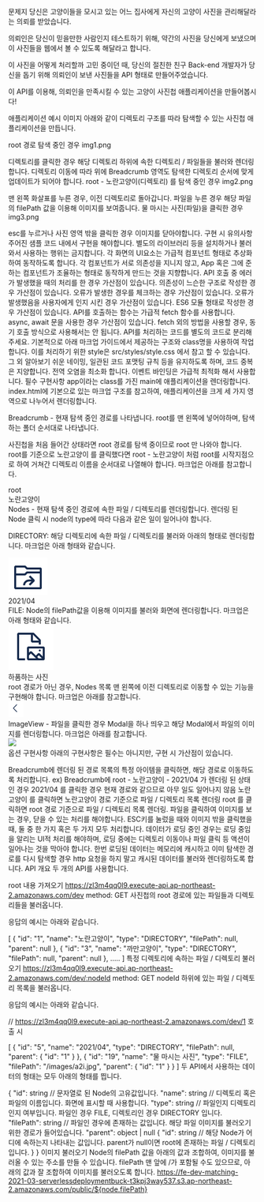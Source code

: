 문제지
당신은 고양이들을 모시고 있는 어느 집사에게 자신의 고양이 사진을 관리해달라는 의뢰를 받았습니다.

의뢰인은 당신이 믿을만한 사람인지 테스트하기 위해, 약간의 사진을 당신에게 보냈으며 이 사진들을 웹에서 볼 수 있도록 해달라고 합니다.

이 사진을 어떻게 처리할까 고민 중이던 때, 당신의 절친한 친구 Back-end 개발자가 당신을 돕기 위해 의뢰인이 보낸 사진들을 API 형태로 만들어주었습니다.

이 API를 이용해, 의뢰인을 만족시킬 수 있는 고양이 사진첩 애플리케이션을 만들어봅시다!

애플리케이션 예시 이미지
아래와 같이 디렉토리 구조를 따라 탐색할 수 있는 사진첩 애플리케이션을 만듭니다.

root 경로 탐색 중인 경우
img1.png

디렉토리를 클릭한 경우 해당 디렉토리 하위에 속한 디렉토리 / 파일들을 불러와 렌더링합니다.
디렉토리 이동에 따라 위에 Breadcrumb 영역도 탐색한 디렉토리 순서에 맞게 업데이트가 되어야 합니다.
root - 노란고양이(디렉토리) 를 탐색 중인 경우
img2.png

맨 왼쪽 화살표를 누른 경우, 이전 디렉토리로 돌아갑니다.
파일을 누른 경우 해당 파일의 filePath 값을 이용해 이미지를 보여줍니다.
물 마시는 사진(파일)을 클릭한 경우
img3.png

esc를 누르거나 사진 영역 밖을 클릭한 경우 이미지를 닫아야합니다.
구현 시 유의사항
주어진 샘플 코드 내에서 구현을 해야합니다. 별도의 라이브러리 등을 설치하거나 불러와서 사용하는 행위는 금지합니다.
각 화면의 UI요소는 가급적 컴포넌트 형태로 추상화 하여 동작하도록 합니다.
각 컴포넌트가 서로 의존성을 지니지 않고, App 혹은 그에 준하는 컴포넌트가 조율하는 형태로 동작하게 만드는 것을 지향합니다.
API 호출 중 에러가 발생했을 때의 처리를 한 경우 가산점이 있습니다.
의존성이 느슨한 구조로 작성한 경우 가산점이 있습니다.
오류가 발생한 경우를 체크하는 경우 가산점이 있습니다.
오류가 발생했음을 사용자에게 인지 시킨 경우 가산점이 있습니다.
ES6 모듈 형태로 작성한 경우 가산점이 있습니다.
API를 호출하는 함수는 가급적 fetch 함수를 사용합니다.
async, await 문을 사용한 경우 가산점이 있습니다.
fetch 외의 방법을 사용할 경우, 동기 호출 방식으로 사용해서는 안 됩니다.
API를 처리하는 코드를 별도의 코드로 분리해주세요.
기본적으로 아래 마크업 가이드에서 제공하는 구조와 class명을 사용하여 작업합니다. 이를 처리하기 위한 style은 src/styles/style.css 에서 참고 할 수 있습니다.
그 외 알아보기 쉬운 네이밍, 일관된 코드 포맷팅 규칙 등을 유지하도록 하며, 코드 중복은 지양합니다.
전역 오염을 최소화 합니다.
이벤트 바인딩은 가급적 최적화 해서 사용합니다.
필수 구현사항
app이라는 class를 가진 main에 애플리케이션을 렌더링합니다.
index.html에 기본으로 있는 마크업 구조를 참고하여, 애플리케이션을 크게 세 가지 영역으로 나누어서 렌더링합니다.

Breadcrumb - 현재 탐색 중인 경로를 나타냅니다. root를 맨 왼쪽에 넣어야하며, 탐색하는 폴더 순서대로 나타냅니다.

사진첩을 처음 들어간 상태라면 root 경로를 탐색 중이므로 root 만 나와야 합니다.
root를 기준으로 노란고양이 를 클릭했다면 root - 노란고양이 처럼 root를 시작지점으로 하여 거쳐간 디렉토리 이름을 순서대로 나열해야 합니다.
마크업은 아래를 참고합니다.

<nav class="Breadcrumb">
  <div>root</div>
  <div>노란고양이</div>
</nav>
Nodes - 현재 탐색 중인 경로에 속한 파일 / 디렉토리를 렌더링합니다. 렌더링 된 Node 클릭 시 node의 type에 따라 다음과 같은 일이 일어나야 합니다.

DIRECTORY: 해당 디렉토리에 속한 파일 / 디렉토리를 불러와 아래의 형태로 렌더링합니다. 마크업은 아래 형태와 같습니다.

<div class="Node">
  <img src="./assets/directory.png">
  <div>2021/04</div>
</div>
FILE: Node의 filePath값을 이용해 이미지를 불러와 화면에 렌더링합니다. 마크업은 아래 형태와 같습니다.
<div class="Node">
  <img src="./assets/file.png">
  <div>하품하는 사진</div>
</div>
root 경로가 아닌 경우, Nodes 목록 맨 왼쪽에 이전 디렉토리로 이동할 수 있는 기능을 구현해야 합니다. 마크업은 아래를 참고합니다.
<div class="Node">
  <img src="./assets/prev.png">
</div>
ImageView - 파일을 클릭한 경우 Modal을 하나 띄우고 해당 Modal에서 파일의 이미지를 렌더링합니다. 마크업은 아래를 참고합니다.

<div class="ImageViewer">
  <div class="content">
    <img src="https://fe-dev-matching-2021-03-serverlessdeploymentbuck-t3kpj3way537.s3.ap-northeast-2.amazonaws.com/public/images/a2i.jpg">
  </div>
</div>
옵션 구현사항
아래의 구현사항은 필수는 아니지만, 구현 시 가산점이 있습니다.

Breadcrumb에 렌더링 된 경로 목록의 특정 아이템을 클릭하면, 해당 경로로 이동하도록 처리합니다. ex) Breadcrumb에 root - 노란고양이 - 2021/04 가 렌더링 된 상태인 경우
2021/04 를 클릭한 경우 현재 경로와 같으므로 아무 일도 일어나지 않음
노란고양이 를 클릭하면 노란고양이 경로 기준으로 파일 / 디렉토리 목록 렌더링
root 를 클릭하면 root 경로 기준으로 파일 / 디렉토리 목록 렌더링.
파일을 클릭하여 이미지를 보는 경우, 닫을 수 있는 처리를 해야합니다.
ESC키를 눌렀을 때와 이미지 밖을 클릭했을 때, 둘 중 한 가지 혹은 두 가지 모두 처리합니다.
데이터가 로딩 중인 경우는 로딩 중임을 알리는 UI적 처리를 해야하며, 로딩 중에는 디렉토리 이동이나 파일 클릭 등 액션이 일어나는 것을 막아야 합니다.
한번 로딩된 데이터는 메모리에 캐시하고 이미 탐색한 경로를 다시 탐색할 경우 http 요청을 하지 말고 캐시된 데이터를 불러와 렌더링하도록 합니다.
API 개요
두 개의 API를 사용합니다.

root 내용 가져오기
https://zl3m4qq0l9.execute-api.ap-northeast-2.amazonaws.com/dev
method: GET
사진첩의 root 경로에 있는 파일들과 디렉토리들을 불러옵니다.

응답의 예시는 아래와 같습니다.

[
{
"id": "1",
"name": "노란고양이",
"type": "DIRECTORY",
"filePath": null,
"parent": null
},
{
"id": "3",
"name": "까만고양이",
"type": "DIRECTORY",
"filePath": null,
"parent": null
},
.....
]
특정 디렉토리에 속하는 파일 / 디렉토리 불러오기
https://zl3m4qq0l9.execute-api.ap-northeast-2.amazonaws.com/dev/:nodeId
method: GET
nodeId 하위에 있는 파일 / 디렉토리 목록을 불러옵니다.

응답의 예시는 아래와 같습니다.

// https://zl3m4qq0l9.execute-api.ap-northeast-2.amazonaws.com/dev/1 호출 시

[
{
"id": "5",
"name": "2021/04",
"type": "DIRECTORY",
"filePath": null,
"parent": {
"id": "1"
}
},
{
"id": "19",
"name": "물 마시는 사진",
"type": "FILE",
"filePath": "/images/a2i.jpg",
"parent": {
"id": "1"
}
}
]
두 API에서 사용하는 데이터의 형태는 모두 아래의 형태를 띕니다.

{
"id": string // 문자열로 된 Node의 고유값입니다.
"name": string // 디렉토리 혹은 파일의 이름입니다. 화면에 표시할 때 사용합니다.
"type": string // 파일인지 디렉토리인지 여부입니다. 파일인 경우 FILE, 디렉토리인 경우 DIRECTORY 입니다.
"filePath": string // 파일인 경우에 존재하는 값입니다. 해당 파일 이미지를 불러오기 위한 경로가 들어있습니다.
"parent": object | null {
"id": string // 해당 Node가 어디에 속하는지 나타내는 값입니다. parent가 null이면 root에 존재하는 파일 / 디렉토리입니다.
}
}
이미지 불러오기
Node의 filePath 값을 아래의 값과 조합하여, 이미지를 불러올 수 있는 주소를 만들 수 있습니다.
filePath 맨 앞에 /가 포함될 수도 있으므로, 아래의 값과 잘 조합하여 이미지를 불러오도록 합니다.
https://fe-dev-matching-2021-03-serverlessdeploymentbuck-t3kpj3way537.s3.ap-northeast-2.amazonaws.com/public/${node.filePath}
